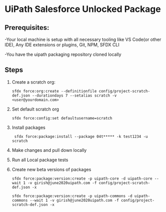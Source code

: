 # UiPath Salesforce Unlocked Package

## Prerequisites:

-Your local machine is setup with all necessary tooling like VS Code(or other IDE), Any IDE extensions or plugins, Git, NPM, SFDX CLI

-You have the uipath packaging repository cloned locally

## Steps

1.  Create a scratch org:

    ```shell
    sfdx force:org:create --definitionfile config/project-scratch-def.json --durationdays 7 --setalias scratch -v <user@yourdomain.com>
    ```

2)  Set default scratch org

    ```shell
    sfdx force:config:set defaultusername=scratch
    ```

3. Install packages

   ```shell
    sfdx force:package:install --package 04t***** -k test1234 -u scratch
   ```

4. Make changes and pull down locally
5. Run all Local package tests
6. Create new beta versions of packages

   ```shell
   sfdx force:package:version:create -p uipath-core -d uipath-core --wait 1 -v girish@june2020uipath.com -f config/project-scratch-def.json -x
   ```

   ```shell
   sfdx force:package:version:create -p uipath-commons -d uipath-commons --wait 1 -v girish@june2020uipath.com -f config/project-scratch-def.json -x
   ```
